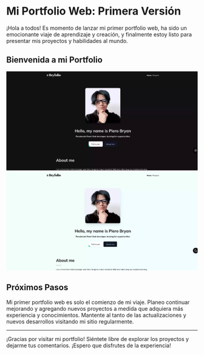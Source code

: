 # Mi Portfolio Web: Primera Versión

¡Hola a todos! Es momento de lanzar mi primer portfolio web, ha sido un emocionante viaje de aprendizaje y creación, y finalmente estoy listo para presentar mis proyectos y habilidades al mundo.

## **Bienvenida a mi Portfolio**

![Modo Oscuro](./public/portfolio-dark-min.webp)
![Modo Claro](./public/portfolio-light-min.webp)

## **Próximos Pasos**

Mi primer portfolio web es solo el comienzo de mi viaje. Planeo continuar mejorando y agregando nuevos proyectos a medida que adquiera más experiencia y conocimientos. Mantente al tanto de las actualizaciones y nuevos desarrollos visitando mi sitio regularmente.

---

¡Gracias por visitar mi portfolio! Siéntete libre de explorar los proyectos y dejarme tus comentarios. ¡Espero que disfrutes de la experiencia!

